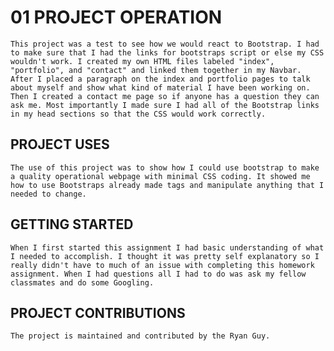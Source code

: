# 01 PROJECT OPERATION

    This project was a test to see how we would react to Bootstrap. I had to make sure that I had the links for bootstraps script or else my CSS wouldn't work. I created my own HTML files labeled "index", "portfolio", and "contact" and linked them together in my Navbar. After I placed a paragraph on the index and portfolio pages to talk about myself and show what kind of material I have been working on. Then I created a contact me page so if anyone has a question they can ask me. Most importantly I made sure I had all of the Bootstrap links in my head sections so that the CSS would work correctly. 

## PROJECT USES

    The use of this project was to show how I could use bootstrap to make a quality operational webpage with minimal CSS coding. It showed me how to use Bootstraps already made tags and manipulate anything that I needed to change. 

## GETTING STARTED

    When I first started this assignment I had basic understanding of what I needed to accomplish. I thought it was pretty self explanatory so I really didn't have to much of an issue with completing this homework assignment. When I had questions all I had to do was ask my fellow classmates and do some Googling. 

## PROJECT CONTRIBUTIONS

    The project is maintained and contributed by the Ryan Guy.